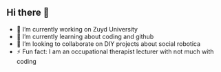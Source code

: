 ## Hi there 👋

- 🔭 I’m currently working on Zuyd University
- 🌱 I’m currently learning about coding and github
- 👯 I’m looking to collaborate on DIY projects about social robotica
- ⚡ Fun fact: I am an occupational therapist lecturer with not much with coding

<!--
**Schendzie83/Schendzie83** is a ✨ _special_ ✨ repository because its `README.md` (this file) appears on your GitHub profile.

Here are some ideas to get you started:

- 🔭 I’m currently working on ...
- 🌱 I’m currently learning ...
- 👯 I’m looking to collaborate on ...
- 🤔 I’m looking for help with ...
- 💬 Ask me about ...
- 📫 How to reach me: ...
- 😄 Pronouns: ...
- 
-->
